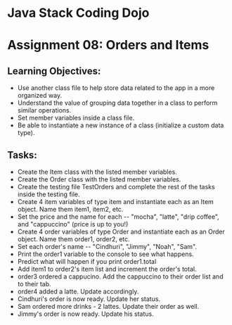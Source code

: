# Java Stack Coding Dojo
# Assignment 08: Orders and Items

## Learning Objectives:
- Use another class file to help store data related to the app in a more organized way.
- Understand the value of grouping data together in a class to perform similar operations.
- Set member variables inside a class file.
- Be able to instantiate a new instance of a class (initialize a custom data type).

## Tasks:
- Create the Item class with the listed member variables.
- Create the Order class with the listed member variables.
- Create the testing file TestOrders and complete the rest of the tasks inside the testing file.
- Create 4 item variables of type item and instantiate each as an Item object. Name them item1, item2, etc.
- Set the price and the name for each -- "mocha", "latte", "drip coffee", and "cappuccino" (price is up to you!)
- Create 4 order variables of type Order and instantiate each as an Order object. Name them order1, order2, etc.
- Set each order's name -- "Cindhuri", "Jimmy", "Noah", "Sam".
- Print the order1 variable to the console to see what happens.
- Predict what will happen if you print order1.total
- Add item1 to order2's item list and increment the order's total.
- order3 ordered a cappucino. Add the cappuccino to their order list and to their tab.
- order4 added a latte. Update accordingly.
- Cindhuri's order is now ready. Update her status.
- Sam ordered more drinks - 2 lattes. Update their order as well.
- Jimmy's order is now ready. Update his status.
